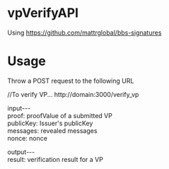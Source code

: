 # vpVerifyAPI
Using https://github.com/mattrglobal/bbs-signatures

# Usage

Throw a POST request to the following URL


//To verify VP...
http://domain:3000/verify_vp


input---<br>
proof: proofValue of a submitted VP<br>
publicKey: Issuer's publicKey<br>
messages: revealed messages<br>
nonce: nonce

output---<br>
result: verification result for a VP

